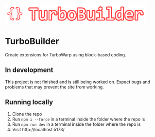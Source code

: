 <img src="./icon.png" width="64" height="64" /> <img src="./icon_title.png" height="64" />

# TurboBuilder
Create extensions for TurboWarp using block-based coding.

## In development
This project is not finished and is still being worked on. Expect bugs and problems that may prevent the site from working.

## Running locally

1. Clone the repo
2. Run `npm i --force` in a terminal inside the folder where the repo is
3. Run `npm run dev` in a terminal inside the folder where the repo is
4. Visit http://localhost:5173/